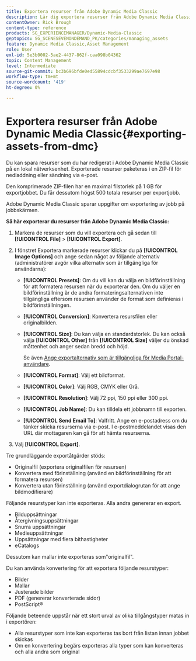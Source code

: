 ```yaml
---
title: Exportera resurser från Adobe Dynamic Media Classic
description: Lär dig exportera resurser från Adobe Dynamic Media Classic.
contentOwner: Rick Brough
content-type: reference
products: SG_EXPERIENCEMANAGER/Dynamic-Media-Classic
geptopics: SG_SCENESEVENONDEMAND_PK/categories/managing_assets
feature: Dynamic Media Classic,Asset Management
role: User
exl-id: 5e3b0002-5ae2-4437-862f-caa098b04362
topic: Content Management
level: Intermediate
source-git-commit: bc3b696bfde0ed55894cdcbf3533299ae7697e98
workflow-type: tm+mt
source-wordcount: '419'
ht-degree: 0%

---
```


# Exportera resurser från Adobe Dynamic Media Classic{#exporting-assets-from-dmc}

Du kan spara resurser som du har redigerat i Adobe Dynamic Media Classic på en lokal nätverksenhet. Exporterade resurser paketeras i en ZIP-fil för nedladdning eller sändning via e-post.

Den komprimerade ZIP-filen har en maximal filstorlek på 1 GB för exportjobbet. Du får dessutom högst 500 totala resurser per exportjobb.

Adobe Dynamic Media Classic sparar uppgifter om exportering av jobb på jobbskärmen.

**Så här exporterar du resurser från Adobe Dynamic Media Classic:**

1. Markera de resurser som du vill exportera och gå sedan till **[!UICONTROL File]** > **[!UICONTROL Export]**.
1. I fönstret Exportera markerade resurser klickar du på **[!UICONTROL Image Options]** och ange sedan något av följande alternativ (administratörer avgör vilka alternativ som är tillgängliga för användarna):

   * **[!UICONTROL Presets]**: Om du vill kan du välja en bildförinställning för att formatera resursen när du exporterar den. Om du väljer en bildförinställning är de andra formateringsalternativen inte tillgängliga eftersom resursen använder de format som definieras i bildförinställningen.

   * **[!UICONTROL Conversion]**: Konvertera resursfilen eller originalbilden.

   * **[!UICONTROL Size]**: Du kan välja en standardstorlek. Du kan också välja **[!UICONTROL Other]** från **[!UICONTROL Size]** väljer du önskad måttenhet och anger sedan bredd och höjd.

     Se även [Ange exportalternativ som är tillgängliga för Media Portal-användare](specifying-export-options-available-media.md#specifying_export_options_available_to_media_portal_users).

   * **[!UICONTROL Format]**: Välj ett bildformat.

   * **[!UICONTROL Color]**: Välj RGB, CMYK eller Grå.

   * **[!UICONTROL Resolution]**: Välj 72 ppi, 150 ppi eller 300 ppi.

   * **[!UICONTROL Job Name]**: Du kan tilldela ett jobbnamn till exporten.

   * **[!UICONTROL Send Email To]**: Valfritt. Ange en e-postadress om du tänker skicka resurserna via e-post. I e-postmeddelandet visas den URL där mottagaren kan gå för att hämta resurserna.

1. Välj **[!UICONTROL Export]**.

Tre grundläggande exportåtgärder stöds:

* Originalfil (exportera originalfilen för resursen)
* Konvertera med förinställning (använd en bildförinställning för att formatera resursen)
* Konvertera utan förinställning (använd exportdialogrutan för att ange bildmodifierare)

Följande resurstyper kan inte exporteras. Alla andra genererar en export.

* Bilduppsättningar
* Återgivningsuppsättningar
* Snurra uppsättningar
* Medieuppsättningar
* Uppsättningar med flera bithastigheter
* eCatalogs

Dessutom kan mallar inte exporteras som&quot;originalfil&quot;.

Du kan använda konvertering för att exportera följande resurstyper:

* Bilder
* Mallar
* Justerade bilder
* PDF (genererar konverterade sidor)
* PostScript®

Följande beteende uppstår när ett stort urval av olika tillgångstyper matas in i exportören:

* Alla resurstyper som inte kan exporteras tas bort från listan innan jobbet skickas
* Om en konvertering begärs exporteras alla typer som kan konverteras och alla andra som original
